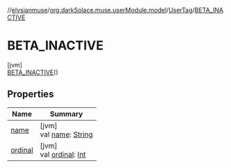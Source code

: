 //[elysianmuse](../../../../index.md)/[org.darkSolace.muse.userModule.model](../../index.md)/[UserTag](../index.md)/[BETA_INACTIVE](index.md)

# BETA_INACTIVE

[jvm]\
[BETA_INACTIVE](index.md)()

## Properties

| Name | Summary |
|---|---|
| [name](../-a-r-t-i-s-t/index.md#-372974862%2FProperties%2F-1216412040) | [jvm]<br>val [name](../-a-r-t-i-s-t/index.md#-372974862%2FProperties%2F-1216412040): [String](https://kotlinlang.org/api/latest/jvm/stdlib/kotlin/-string/index.html) |
| [ordinal](../-a-r-t-i-s-t/index.md#-739389684%2FProperties%2F-1216412040) | [jvm]<br>val [ordinal](../-a-r-t-i-s-t/index.md#-739389684%2FProperties%2F-1216412040): [Int](https://kotlinlang.org/api/latest/jvm/stdlib/kotlin/-int/index.html) |
